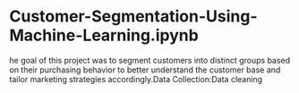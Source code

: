 # Customer-Segmentation-Using-Machine-Learning.ipynb
he goal of this project was to segment customers into distinct groups based on their purchasing behavior to better understand the customer base and tailor marketing strategies accordingly.Data Collection:Data cleaning
